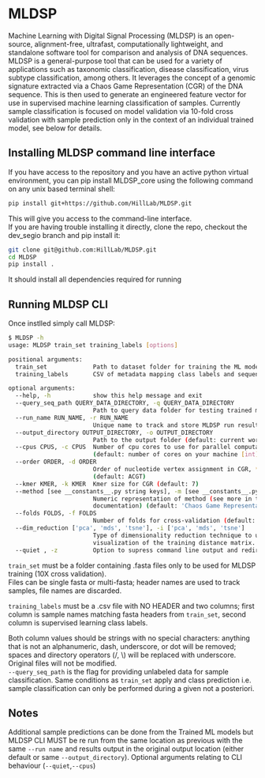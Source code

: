 # MLDSP

Machine Learning with Digital Signal Processing (MLDSP) is an open-source, alignment-free, ultrafast, computationally
lightweight, and standalone software tool for comparison and analysis of DNA sequences. MLDSP is a general-purpose tool
that can be used for a variety of applications such as taxonomic classification, disease classification, virus subtype
classification, among others. It leverages the concept of a genomic signature extracted via a
Chaos Game Representation (CGR) of the DNA sequence. This is then used to generate an engineered feature vector for use
in supervised machine learning classification of samples. Currently sample classification is focused on model validation via 10-fold cross validation with sample prediction only in the context of an individual trained model, see below for details.

## Installing MLDSP command line interface

If you have access to the repository and you have an active python virtual environment, you can pip install MLDSP_core
using the following command on any unix based terminal shell:

```bash
pip install git+https://github.com/HillLab/MLDSP.git
```
This will give you access to the command-line interface.  
If you are having trouble installing it directly, clone the repo, checkout the dev_segio branch and pip install it:

```bash
git clone git@github.com:HillLab/MLDSP.git
cd MLDSP
pip install .
```

It should install all dependencies required for running

## Running MLDSP CLI

Once instlled simply call MLDSP:

```bash
$ MLDSP -h
usage: MLDSP train_set training_labels [options]

positional arguments:
  train_set             Path to dataset folder for training the ML models
  training_labels       CSV of metadata mapping class labels and sequence (fasta header) names

optional arguments:
  --help, -h            show this help message and exit
  --query_seq_path QUERY_DATA_DIRECTORY, -q QUERY_DATA_DIRECTORY
                        Path to query data folder for testing trained model prediction
  --run_name RUN_NAME, -r RUN_NAME
                        Unique name to track and store MLDSP run results (default: Bacteria)
  --output_directory OUTPUT_DIRECTORY, -o OUTPUT_DIRECTORY
                        Path to the output folder (default: current working directory)
  --cpus CPUS, -c CPUS  Number of cpu cores to use for parallel computation
                        (default: number of cores on your machine [int])
  --order ORDER, -d ORDER
                        Order of nucleotide vertex assignment in CGR, **DO NOT CHANGE** 
                        (default: ACGT)
  --kmer KMER, -k KMER  Kmer size for CGR (default: 7)
  --method [see __constants__.py string keys], -m [see __constants__.py string keys]
                        Numeric representation of method (see more in the
                        documentation) (default: 'Chaos Game Representation (CGR)')
  --folds FOLDS, -f FOLDS
                        Number of folds for cross-validation (default: 10)
  --dim_reduction ['pca', 'mds', 'tsne'], -i ['pca', 'mds', 'tsne']
                        Type of dimensionality reduction technique to use in the 
                        visualization of the training distance matrix. (default: mds)
  --quiet , -z          Option to supress command line output and redirect to prints.txt

```
`train_set` must be a folder containing .fasta files only to be used for MLDSP training (10X cross validation).  
Files can be single fasta or multi-fasta; header names are used to track samples, file names are discarded.  

`training_labels` must be a .csv file with NO HEADER and two columns; first column is sample names matching fasta headers from `train_set`, second column is supervised learning class labels.  

Both column values should be strings with no special characters: anything that is not an alphanumeric, dash, underscore, or dot will be removed; spaces and directory operators (/, \\) will be replaced with underscore. Original files will not be modified.  
`--query_seq_path` is the flag for providing unlabeled data for sample classification. Same conditions as `train_set` apply and class prediction i.e. sample classification can only be performed during a given not a posteriori.
## Notes
Additional sample predictions can be done from the Trained ML models but MLDSP CLI MUST be re run from the same location as previous with the same `--run name` and results output in the original output location (either default or same `--output_directory`). Optional arguments relating to CLI behaviour (`--quiet`,`--cpus`)